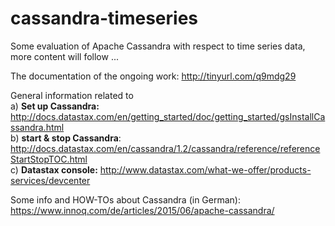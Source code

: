 # cassandra-timeseries
Some evaluation of Apache Cassandra with respect to time series data, more content will follow ...

The documentation of the ongoing work: http://tinyurl.com/q9mdg29

General information related to
<br>
a) <b> Set up Cassandra:</b> http://docs.datastax.com/en/getting_started/doc/getting_started/gsInstallCassandra.html
<br>
b) <b>start & stop Cassandra</b>: http://docs.datastax.com/en/cassandra/1.2/cassandra/reference/referenceStartStopTOC.html
<br>
c) <b>Datastax console:</b> http://www.datastax.com/what-we-offer/products-services/devcenter

Some info and HOW-TOs about Cassandra (in German): https://www.innoq.com/de/articles/2015/06/apache-cassandra/
